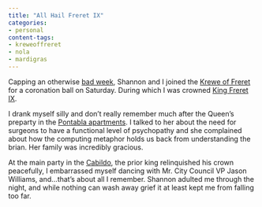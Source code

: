 ```yaml
---
title: "All Hail Freret IX"
categories:
- personal
content-tags:
- kreweoffreret
- nola
- mardigras
---
```


Capping an otherwise [bad week](/weeks/2394/), Shannon and I joined the [Krewe of Freret](https://www.kreweoffreret.org/) for a coronation ball on Saturday. During which I was crowned [King Freret IX](https://mardigrasguide.com/royalty/).
<!-- https://web.archive.org/web/20200129203243/http://www.mardigrasguide.com/royalty/ -->
<!-- https://www.kreweoffreret.org/royal-court-1 -->

I drank myself silly and don’t really remember much after the Queen’s preparty in the [Pontabla apartments](https://en.wikipedia.org/wiki/Pontalba_Buildings). I talked to her about the need for surgeons to have a functional level of psychopathy and she complained about how the computing metaphor holds us back from understanding the brian. Her family was incredibly gracious.

At the main party in the [Cabildo](https://louisianastatemuseum.org/museum/cabildo), the prior king relinquished his crown peacefully, I embarrassed myself dancing with Mr. City Council VP Jason Williams, and…that’s about all I remember. Shannon adulted me through the night, and while nothing can wash away grief it at least kept me from falling too far.
